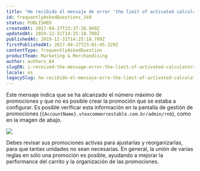 ```yaml
---
title: "He recibido el mensaje de error 'the limit of activated calculators has been reached'. Que hacer?"
id: frequentlyAskedQuestions_349
status: PUBLISHED
createdAt: 2017-04-27T22:37:28.949Z
updatedAt: 2019-12-31T14:25:18.709Z
publishedAt: 2019-12-31T14:25:18.709Z
firstPublishedAt: 2017-04-27T23:01:45.229Z
contentType: frequentlyAskedQuestion
productTeam: Marketing & Merchandising
author: authors_84
slugEN: i-received-the-message-error-the-limit-of-activated-calculators-has-been-reached-what-to-do
locale: es
legacySlug: he-recibido-el-mensaje-erro-the-limit-of-activated-calculators-has-been-reached-que-hacer
---
```


Este mensaje indica que se ha alcanzado el número máximo de promociones y que no es posible crear la promoción que se estaba a configurar. Es posible verificar esta información en la pantalla de gestión de promociones (`{AccountName}.vtexcommercestable.com.br/admin/rnb`), como en la imagen de abajo.

![](//images.contentful.com/alneenqid6w5/3MZkA9wEMgYO0mYi2YcQSa/b132514fefacffecfeed56a99307daaf/promo__es.jpg)

Debes revisar sus promociones activas para ajustarlas y reorganizarlas, para que tantas unidades no sean necesarias. En general, la unión de varias reglas en sólo una promoción es posible, ayudando a mejorar la performance del carrito y la organización de las promociones.
